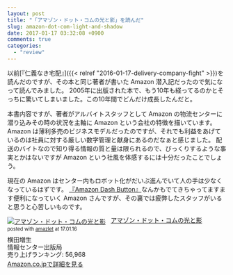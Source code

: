 ```yaml
---
layout: post
title: "「アマゾン・ドット・コムの光と影」を読んだ"
slug: amazon-dot-com-light-and-shadow
date: 2017-01-17 03:32:08 +0900
comments: true
categories:
  - "review"
---
```


以前[『仁義なき宅配』]({{< relref "2016-01-17-delivery-company-fight" >}})を読んだのですが、その本と同じ著者が書いた Amazon 潜入記だったので気になって読んでみました。
2005年に出版された本で、もう10年も経ってるのかとそっちに驚いてしまいました。この10年間でどんだけ成長したんだと。

本書内容ですが、著者がアルバイトスタッフとして Amazon の物流センターに潜り込みその時の状況を主軸に Amazon という会社の特徴を描いています。Amazon は薄利多売のビジネスモデルだったのですが、それでも利益をあげているのは社員に対する厳しい数字管理と献身にあるのだなぁと感じました。
配送のバイトなので知り得る情報の質と量は限られるので、びっくりするような事実とかはないですが Amazon という社風を体感するには十分だったことでしょう。

現在の Amazon はセンター内もロボット化がだいぶ進んでいて人の手は少なくなっているはずです。
[『Amazon Dash Button』](https://www.amazon.co.jp/b?node=4752863051)なんかもでてきちゃってますます便利になっていく Amazon さんですが、その裏では疲弊したスタッフがいると思うと心苦しいものです。

<div class="amazlet-box" style="margin-bottom:1.5em;"><div class="amazlet-image" style="float:left;margin:0px 12px 1px 0px;"><a href="http://www.amazon.co.jp/exec/obidos/ASIN/4795843422/iriyaufo-22" name="amazletlink" target="_blank"><img src="https://images-fe.ssl-images-amazon.com/images/I/513N7QC4KEL._SL160_.jpg" alt="アマゾン・ドット・コムの光と影" style="border: none;" /></a></div><div class="amazlet-info" style="line-height:120%; margin-bottom: 10px"><div class="amazlet-name" style="margin-bottom:10px;line-height:120%"><a href="http://www.amazon.co.jp/exec/obidos/ASIN/4795843422/iriyaufo-22" name="amazletlink" target="_blank">アマゾン・ドット・コムの光と影</a><div class="amazlet-powered-date" style="font-size:80%;margin-top:5px;line-height:120%">posted with <a href="http://www.amazlet.com/" title="amazlet" target="_blank">amazlet</a> at 17.01.16</div></div><div class="amazlet-detail">横田増生 <br />情報センター出版局 <br />売り上げランキング: 56,968<br /></div><div class="amazlet-sub-info" style="float: left;"><div class="amazlet-link" style="margin-top: 5px"><a href="http://www.amazon.co.jp/exec/obidos/ASIN/4795843422/iriyaufo-22" name="amazletlink" target="_blank">Amazon.co.jpで詳細を見る</a></div></div></div><div class="amazlet-footer" style="clear: left"></div></div>